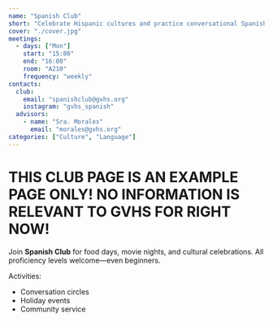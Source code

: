 ```yaml
---
name: "Spanish Club"
short: "Celebrate Hispanic cultures and practice conversational Spanish."
cover: "./cover.jpg"
meetings:
  - days: ["Mon"]
    start: "15:00"
    end: "16:00"
    room: "A210"
    frequency: "weekly"
contacts:
  club:
    email: "spanishclub@gvhs.org"
    instagram: "gvhs_spanish"
  advisors:
    - name: "Sra. Morales"
      email: "morales@gvhs.org"
categories: ["Culture", "Language"]
---
```


# THIS CLUB PAGE IS AN EXAMPLE PAGE ONLY! NO INFORMATION IS RELEVANT TO GVHS FOR RIGHT NOW!

Join **Spanish Club** for food days, movie nights, and cultural celebrations. All proficiency levels welcome—even beginners.

Activities:
- Conversation circles
- Holiday events
- Community service
